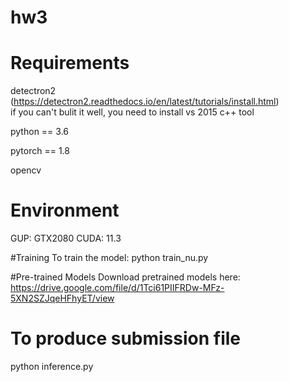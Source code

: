 # hw3

# Requirements
detectron2   
(https://detectron2.readthedocs.io/en/latest/tutorials/install.html)  
if you can't bulit it well, you need to install vs 2015 c++ tool   
  
python == 3.6  

pytorch == 1.8  

opencv 

# Environment
GUP: GTX2080
CUDA: 11.3

#Training
To train the model:
python train_nu.py

#Pre-trained Models
Download pretrained models here:
https://drive.google.com/file/d/1Tci61PIIFRDw-MFz-5XN2SZJqeHFhyET/view

# To produce submission file

python inference.py
